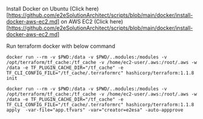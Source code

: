 Install Docker on Ubuntu (Click here)[https://github.com/e2eSolutionArchitect/scripts/blob/main/docker/install-docker-aws-ec2.md] on AWS EC2 (Click here)[https://github.com/e2eSolutionArchitect/scripts/blob/main/docker/install-docker-aws-ec2.md]


Run terraform docker with below command

```
docker run --rm -v $PWD:/data -v $PWD/..modules:/modules -v /opt/terraform/tf_cache:/tf_cache -v /home/ec2-user/.aws:/root/.aws -w /data -e TF_PLUGIN_CACHE_DIR="/tf_cache" -e TF_CLI_CONFIG_FILE="/tf_cache/.terraformrc" hashicorp/terraform:1.1.8 init

docker run --rm -v $PWD:/data -v $PWD/..modules:/modules -v /opt/terraform/tf_cache:/tf_cache -v /home/ec2-user/.aws:/root/.aws -w /data -e TF_PLUGIN_CACHE_DIR="/tf_cache" -e TF_CLI_CONFIG_FILE="/tf_cache/.terraformrc" hashicorp/terraform:1.1.8 apply  -var-file="app.tfvars" -var="creator=e2esa" -auto-appprove
```
